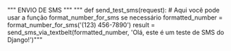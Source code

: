 
""" ENVIO DE SMS """
"""
def send_test_sms(request):
    # Aqui você pode usar a função format_number_for_sms se necessário
    formatted_number = format_number_for_sms('(123) 456-7890')
    result = send_sms_via_textbelt(formatted_number, 'Olá, este é um teste de SMS do Django!')"""